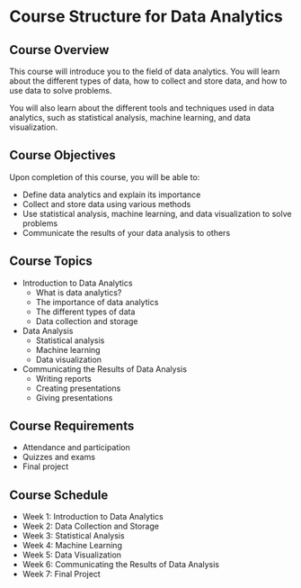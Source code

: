 # Course Structure for Data Analytics

## Course Overview

This course will introduce you to the field of data analytics. You will learn about the different types of data, how to collect and store data, and how to use data to solve problems.

You will also learn about the different tools and techniques used in data analytics, such as statistical analysis, machine learning, and data visualization.

## Course Objectives

Upon completion of this course, you will be able to:

* Define data analytics and explain its importance
* Collect and store data using various methods
* Use statistical analysis, machine learning, and data visualization to solve problems
* Communicate the results of your data analysis to others

## Course Topics

* Introduction to Data Analytics
    * What is data analytics?
    * The importance of data analytics
    * The different types of data
    * Data collection and storage
* Data Analysis
    * Statistical analysis
    * Machine learning
    * Data visualization
* Communicating the Results of Data Analysis
    * Writing reports
    * Creating presentations
    * Giving presentations

## Course Requirements

* Attendance and participation
* Quizzes and exams
* Final project

## Course Schedule

* Week 1: Introduction to Data Analytics
* Week 2: Data Collection and Storage
* Week 3: Statistical Analysis
* Week 4: Machine Learning
* Week 5: Data Visualization
* Week 6: Communicating the Results of Data Analysis
* Week 7: Final Project
